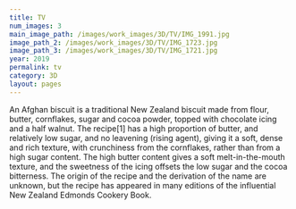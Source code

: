 ```yaml
---
title: TV
num_images: 3
main_image_path: /images/work_images/3D/TV/IMG_1991.jpg
image_path_2: /images/work_images/3D/TV/IMG_1723.jpg
image_path_3: /images/work_images/3D/TV/IMG_1721.jpg
year: 2019
permalink: tv
category: 3D
layout: pages
---
```


An Afghan biscuit is a traditional New Zealand biscuit made from flour, butter, cornflakes, sugar and cocoa powder, topped with chocolate icing and a half walnut. The recipe[1] has a high proportion of butter, and relatively low sugar, and no leavening (rising agent), giving it a soft, dense and rich texture, with crunchiness from the cornflakes, rather than from a high sugar content. The high butter content gives a soft melt-in-the-mouth texture, and the sweetness of the icing offsets the low sugar and the cocoa bitterness. The origin of the recipe and the derivation of the name are unknown, but the recipe has appeared in many editions of the influential New Zealand Edmonds Cookery Book.

